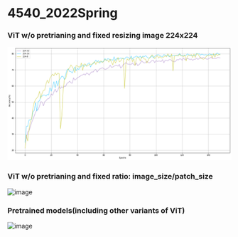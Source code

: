 # 4540_2022Spring
### ViT w/o pretrianing and fixed resizing image 224x224

![ViT w/o pretrianing and fixed resizing image 224x224](https://github.com/MagicSssak/4540_2022Spring/blob/main/figures/224_None.png)

### ViT w/o pretrianing and fixed ratio: image_size/patch_size
![image](https://github.com/MagicSssak/4540_2022Spring/blob/main/fixed_ratio.png)

### Pretrained models(including other variants of ViT)

![image](https://github.com/MagicSssak/4540_2022Spring/blob/main/final.png)
